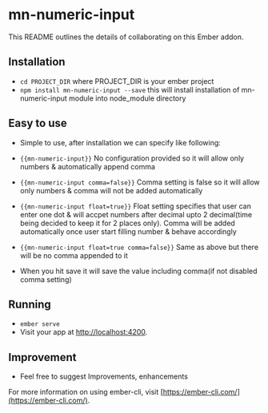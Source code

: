 # mn-numeric-input

This README outlines the details of collaborating on this Ember addon.

## Installation

* `cd PROJECT_DIR` where PROJECT_DIR is your ember project
* `npm install mn-numeric-input --save` this will install installation of mn-numeric-input module into node_module directory

## Easy to use
* Simple to use, after installation we can specify like following:

* `{{mn-numeric-input}}`
    No configuration provided so it will allow only numbers & automatically append comma
* `{{mn-numeric-input comma=false}}`
    Comma setting is false so it will allow only numbers & comma will not be added automatically
* `{{mn-numeric-input float=true}}`
    Float setting specifies that user can enter one dot & will accpet numbers after decimal upto 2 decimal(time being decided to keep it for 2 places only). Comma will be added automatically once user start filling number & behave accordingly
* `{{mn-numeric-input float=true comma=false}}`
    Same as above but there will be no comma appended to it

* When you hit save it will save the value including comma(if not disabled comma setting)    


## Running

* `ember serve`
* Visit your app at [http://localhost:4200](http://localhost:4200).

## Improvement

* Feel free to suggest Improvements, enhancements

For more information on using ember-cli, visit [https://ember-cli.com/](https://ember-cli.com/).
